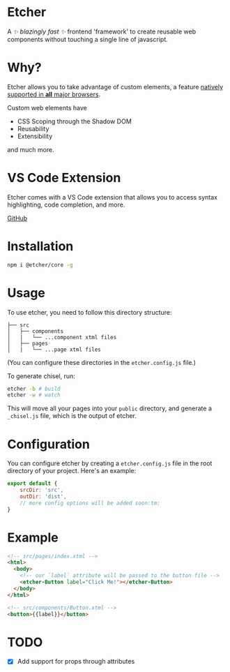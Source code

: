 # Etcher
A *✨ blazingly fast ✨* frontend 'framework' to create reusable web components without touching a single line of javascript.

# Why?
Etcher allows you to take advantage of custom elements, a feature [natively supported in **all** major browsers](https://developer.mozilla.org/en-US/docs/Web/API/Window/customElements#browser_compatibility).

Custom web elements have
- CSS Scoping through the Shadow DOM
- Reusability
- Extensibility

and much more.

# VS Code Extension
Etcher comes with a VS Code extension that allows you to access syntax highlighting, code completion, and more.

[GitHub](https://github.com/etcherjs/etcher/tree/main/packages/vscode-etcher)

# Installation
```bash
npm i @etcher/core -g
```

# Usage
To use etcher, you need to follow this directory structure:
```
├── src
│   ├── components
│   |   └── ...component xtml files
│   ├── pages
│   |   └── ...page xtml files
```

(You can configure these directories in the `etcher.config.js` file.)

To generate chisel, run:
```bash
etcher -b # build
etcher -w # watch
```

This will move all your pages into your `public` directory, and generate a `_chisel.js` file, which is the output of etcher.

# Configuration
You can configure etcher by creating a `etcher.config.js` file in the root directory of your project. Here's an example:
```js
export default {
    srcDir: 'src',
    outDir: 'dist',
    // more config options will be added soon:tm:
}
```

# Example
```html
<!-- src/pages/index.xtml -->
<html>
  <body>
    <!-- our `label` attribute will be passed to the button file -->
    <etcher-Button label="Click Me!"></etcher-Button>
  </body>
</html>
```

```html
<!-- src/components/Button.xtml -->
<button>{{label}}</button>
```

# TODO
- [x] Add support for props through attributes